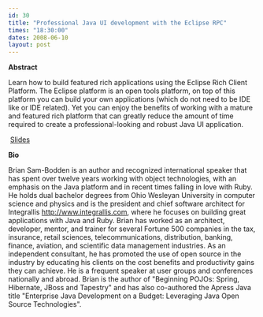 ```yaml
---
id: 30
title: "Professional Java UI development with the Eclipse RPC"
times: "18:30:00"
dates: 2008-06-10
layout: post
---
```

 **Abstract**

Learn how to build featured rich applications using the Eclipse Rich Client Platform. The Eclipse platform is an open tools platform, on top of this platform you can build your own applications (which do not need to be IDE like or IDE related). Yet you can enjoy the benefits of working with a mature and featured rich platform that can greatly reduce the amount of time required to create a professional-looking and robust Java UI application.

&nbsp;[Slides](downloads/eclipse_rcp_nfjs_08.pdf)

**Bio**

Brian Sam-Bodden is an author and recognized international speaker that has spent over twelve years working with object technologies, with an emphasis on the Java platform and in recent times falling in love with Ruby. He holds dual bachelor degrees from Ohio Wesleyan University in computer science and physics and is the president and chief software architect for Integrallis http://www.integrallis.com, where he focuses on building great applications with Java and Ruby. Brian has worked as an architect, developer, mentor, and trainer for several Fortune 500 companies in the tax, insurance, retail sciences, telecommunications, distribution, banking, finance, aviation, and scientific data management industries. As an independent consultant, he has promoted the use of open source in the industry by educating his clients on the cost benefits and productivity gains they can achieve. He is a frequent speaker at user groups and conferences nationally and abroad. Brian is the author of "Beginning POJOs: Spring, Hibernate, JBoss and Tapestry" and has also co-authored the Apress Java title "Enterprise Java Development on a Budget: Leveraging Java Open Source Technologies".


